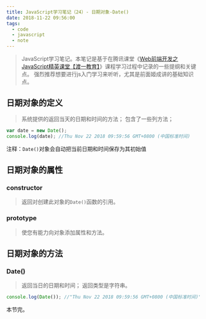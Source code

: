 ```yaml
---
title: JavaScript学习笔记（24）- 日期对象-Date()
date: 2018-11-22 09:56:00
tags:
  - code
  - javascript
  - note
---
```


> JavaScript学习笔记。本笔记是基于在腾讯课堂《[Web前端开发之JavaScript精英课堂【渡一教育】](https://ke.qq.com/course/231577)》课程学习过程中记录的一些提纲和关键点。
> 强烈推荐想要进行js入门学习来听听，尤其是前面姬成讲的基础知识点。

## 日期对象的定义

> 系统提供的返回当天的日期和时间的方法；
> 包含了一些列方法；

```js
var date = new Date();
console.log(date); //Thu Nov 22 2018 09:59:56 GMT+0800 (中国标准时间)
```

注释：`Date()`对象会自动把当前日期和时间保存为其初始值

## 日期对象的属性

### constructor

> 返回对创建此对象的`Date()`函数的引用。

### prototype

> 使您有能力向对象添加属性和方法。

## 日期对象的方法

### Date()

> 返回当日的日期和时间；
> 返回类型是字符串。

```js
console.log(Date()); //"Thu Nov 22 2018 09:59:56 GMT+0800 (中国标准时间)"
```

本节完。
